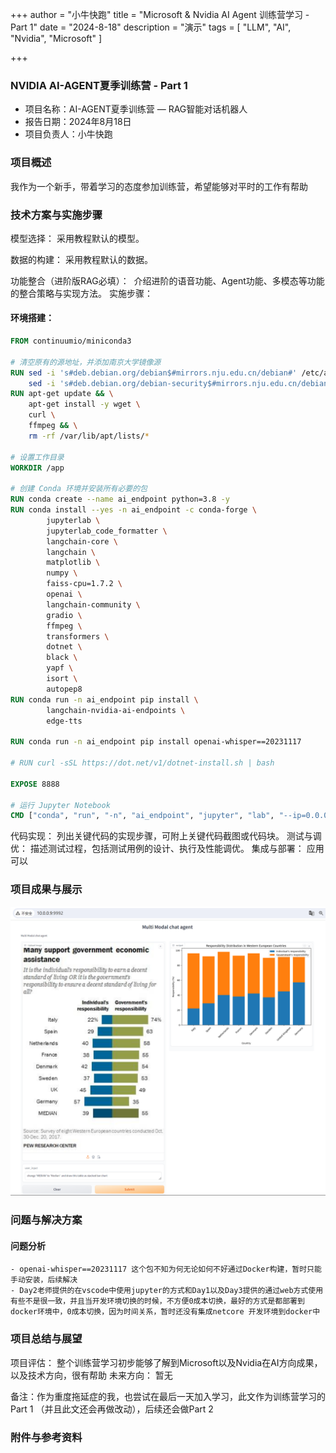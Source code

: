 +++
author = "小牛快跑"
title = "Microsoft & Nvidia AI Agent 训练营学习 - Part 1"
date = "2024-8-18"
description = "演示"
tags = [
    "LLM",
    "AI",
    "Nvidia",
    "Microsoft"
]

+++

### NVIDIA AI-AGENT夏季训练营 - Part 1

- 项目名称：AI-AGENT夏季训练营 — RAG智能对话机器人
- 报告日期：2024年8月18日
- 项目负责人：小牛快跑

### 项目概述

我作为一个新手，带着学习的态度参加训练营，希望能够对平时的工作有帮助

### 技术方案与实施步骤
模型选择： 采用教程默认的模型。

数据的构建： 采用教程默认的数据。

功能整合（进阶版RAG必填）：  介绍进阶的语音功能、Agent功能、多模态等功能的整合策略与实现方法。
实施步骤：
#### 环境搭建： 
```Dockerfile
FROM continuumio/miniconda3

# 清空原有的源地址，并添加南京大学镜像源
RUN sed -i 's#deb.debian.org/debian$#mirrors.nju.edu.cn/debian#' /etc/apt/sources.list.d/debian.sources && \
    sed -i 's#deb.debian.org/debian-security$#mirrors.nju.edu.cn/debian-security#' /etc/apt/sources.list.d/debian.sources
RUN apt-get update && \
    apt-get install -y wget \
    curl \
    ffmpeg && \
    rm -rf /var/lib/apt/lists/*

# 设置工作目录
WORKDIR /app

# 创建 Conda 环境并安装所有必要的包
RUN conda create --name ai_endpoint python=3.8 -y
RUN conda install --yes -n ai_endpoint -c conda-forge \
        jupyterlab \
        jupyterlab_code_formatter \
        langchain-core \
        langchain \
        matplotlib \
        numpy \
        faiss-cpu=1.7.2 \
        openai \
        langchain-community \
        gradio \
        ffmpeg \
        transformers \
        dotnet \
        black \
        yapf \
        isort \
        autopep8
RUN conda run -n ai_endpoint pip install \
        langchain-nvidia-ai-endpoints \
        edge-tts 

RUN conda run -n ai_endpoint pip install openai-whisper==20231117

# RUN curl -sSL https://dot.net/v1/dotnet-install.sh | bash

EXPOSE 8888

# 运行 Jupyter Notebook
CMD ["conda", "run", "-n", "ai_endpoint", "jupyter", "lab", "--ip=0.0.0.0", "--no-browser", "--allow-root", "--NotebookApp.token=''", "--notebook-dir=/app"]
```
代码实现： 列出关键代码的实现步骤，可附上关键代码截图或代码块。
测试与调优： 描述测试过程，包括测试用例的设计、执行及性能调优。
集成与部署： 应用可以


### 项目成果与展示

![效果图](./image.png "Day 3 最终演示")

### 问题与解决方案
#### 问题分析
    - openai-whisper==20231117 这个包不知为何无论如何不好通过Docker构建，暂时只能手动安装，后续解决
    - Day2老师提供的在vscode中使用jupyter的方式和Day1以及Day3提供的通过web方式使用有些不是很一致，并且当开发环境切换的时候，不方便0成本切换，最好的方式是都部署到docker环境中，0成本切换，因为时间关系，暂时还没有集成netcore 开发环境到docker中

### 项目总结与展望
项目评估： 整个训练营学习初步能够了解到Microsoft以及Nvidia在AI方向成果，以及技术方向，很有帮助
未来方向： 暂无

备注：作为重度拖延症的我，也尝试在最后一天加入学习，此文作为训练营学习的Part 1 （并且此文还会再做改动），后续还会做Part 2


### 附件与参考资料